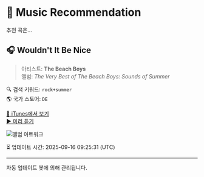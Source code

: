 
# 🎵 Music Recommendation

추천 곡은...

## 🎧 Wouldn't It Be Nice  
> 아티스트: **The Beach Boys**  
> 앨범: _The Very Best of The Beach Boys: Sounds of Summer_  

🔍 검색 키워드: `rock+summer`  
🌎 국가 스토어: `DE`

[🔗 iTunes에서 보기](https://music.apple.com/de/album/wouldnt-it-be-nice/725823104?i=725824013&uo=4)  
[▶️ 미리 듣기](https://audio-ssl.itunes.apple.com/itunes-assets/AudioPreview221/v4/a1/c8/bd/a1c8bdb8-031c-6432-dd06-d2e2fd7d69f9/mzaf_4784835596393231114.plus.aac.p.m4a)

![앨범 아트워크](https://is1-ssl.mzstatic.com/image/thumb/Music122/v4/e7/23/02/e7230264-d5a9-a3b0-9eee-c6af522781fb/13UABIM59247.rgb.jpg/100x100bb.jpg)

⏳ 업데이트 시간: 2025-09-16 09:25:31 (UTC)

---
자동 업데이트 봇에 의해 관리됩니다.
